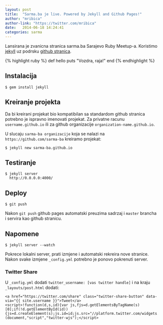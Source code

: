 ```yaml
---
layout: post
title:  "Sarma.ba je live. Powered by Jekyll and Github Pages!"
author: "mribica"
author-link: "https://twitter.com/mribica"
date:   2014-06-18 14:24:41
categories: sarma
---
```


Lansirana je zvanicna stranica sarma.ba Sarajevo Ruby Meetup-a. Koristimo [jekyll][jekyll] uz podrsku [github stranica][github-pg].

{% highlight ruby %}
def hello
  puts "Vozdra, raja!"
end
{% endhighlight %}

## Instalacija

~~~ 
$ gem install jekyll
~~~

## Kreiranje projekta

Da bi kreirani projekat bio kompatibilan sa standardom github stranica potrebno je ispravno imenovati projekat.
Za privatne racunu `username.github.io` ili za github organizacije `organization-name.github.io`.

U slucaju `sarma-ba organizacije` koja se nalazi na `https://github.com/sarma-ba` kreiramo projekat:

~~~
$ jekyll new sarma-ba.github.io
~~~

## Testiranje

~~~ 
$ jekyll server
  http://0.0.0.0:4000/
~~~

## Deploy

~~~
$ git push
~~~

Nakon `git push` github pages automatski preuzima sadrzaj i `master` brancha i servira kao github stranicu.

## Napomene

~~~
$ jekyll server --watch
~~~

Pokrece lokalni server, prati izmjene i automatski rekreira nove stranice.
Nakon svake izmjene `_config.yml` potrebno je ponovo pokrenuti server.

### Twitter Share

U `_config.yml` dodati `twitter_username: [vas twitter handle]` i na kraju `_layouts/post.html` dodati: 

~~~
<a href="https://twitter.com/share" class="twitter-share-button" data-via="{{ site.username }}">Tweet</a>
<script>!function(d,s,id){var js,fjs=d.getElementsByTagName(s)[0];if(!d.getElementById(id)){js=d.createElement(s);js.id=id;js.src="//platform.twitter.com/widgets.js";fjs.parentNode.insertBefore(js,fjs);}}(document,"script","twitter-wjs");</script>
~~~


[jekyll]:    http://jekyllrb.com
[github-pg]: https://github.io
[author-name]: mribica
[author-link]: https://twitter.com/mribica
